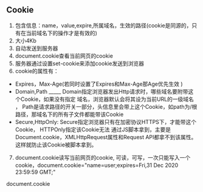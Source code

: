 ## Cookie
1. 包含信息：name，value,expire,所属域名，生效的路径(cookie是同源的，只有在当前域名下的操作才是有效的)
2. 大小4Kb
3. 自动发送到服务器
4. document.cookie查看当前网页的cookie
5. 服务器通过设置set-cookie来添加cookie发送到浏览器
6. cookie的属性有：
- Expires，Max-Age(若同时设置了Expires和Max-Age那Age优先生效 )
- Domain,Path _____ Domain指定浏览器发出Http请求时，哪些域名要附带这个Cookie，如果没有指定 域名，浏览器默认会将其设为当前URL的一级域名 ， Path是请求路径的开关一部分，头信息里会带上这个Cookie，如path为/根路径，那域名下的所有子文件都能带该Cookie
- Secure,HttpOnly:   Secure指定浏览器只有在加密协议HTTPS下，才能带这个Cookie， HTTPOnly指定该Cookie无法 通过JS脚本拿到，主要是Document.cookie，XMLHttpRequest属性和Request API都拿不到该属性。这样就防止该Cookie被脚本拿到。
7. document.cookie读写当前网页的cookie,  可读，可写，一次只能写入一个cookie，document.cookie="name=user;expires=Fri,31 Dec 2020 23:59:59 GMT;"

document.cookie